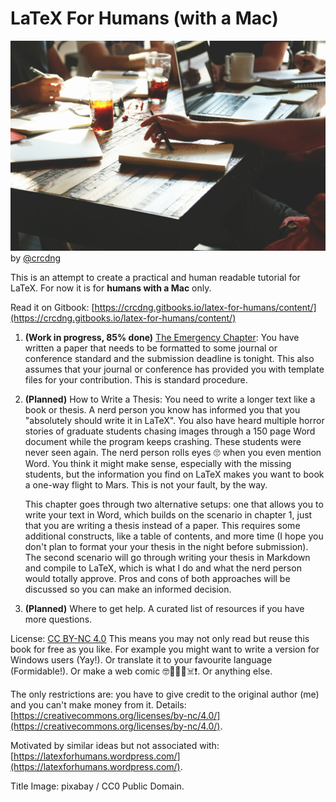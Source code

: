 # LaTeX For Humans \(with a Mac\)

![](/assets/startup-593341_1920.jpg)by [@crcdng](https://twitter.com/crcdng)

This is an attempt to create a practical and human readable tutorial for LaTeX. For now it is for **humans with a Mac** only.

Read it on Gitbook: [https://crcdng.gitbooks.io/latex-for-humans/content/](https://crcdng.gitbooks.io/latex-for-humans/content/)

1. **\(Work in progress, 85% done\)** [The Emergency Chapter](/chapter1.md): You have written a paper that needs to be formatted to some journal or conference standard and the submission deadline is tonight. This also assumes that your journal or conference has provided you with template files for your contribution. This is standard procedure.

2. **\(Planned\)** How to Write a Thesis: You need to write a longer text like a book or thesis. A nerd person you know has informed you that you "absolutely should write it in LaTeX". You also have heard multiple horror stories of graduate students chasing images through a 150 page Word document while the program keeps crashing. These students were never seen again. The nerd person rolls eyes 🙄 when you even mention Word. You think it might make sense, especially with the missing students, but the information you find on LaTeX makes you want to book a one-way flight to Mars. This is not your fault, by the way.

   This chapter goes through two alternative setups: one that allows you to write your text in Word, which builds on the scenario in chapter 1, just that you are writing a thesis instead of a paper. This requires some additional constructs, like a table of contents, and more time \(I hope you don't plan to format your your thesis in the night before submission\). The second scenario will go through writing your thesis in Markdown and compile to LaTeX, which is what I do and what the nerd person would totally approve. Pros and cons of both approaches will be discussed so you can make an informed decision.

3. **\(Planned\)** Where to get help. A curated list of resources if you have more questions.

License: [CC BY-NC 4.0](https://creativecommons.org/licenses/by-nc/4.0/) This means you may not only read but reuse this book for free as you like. For example you might want to write a version for Windows users \(Yay!\). Or translate it to your favourite language \(Formidable!\). Or make a web comic 🤓🍴🐥🚀☠️❗️. Or anything else.

The only restrictions are: you have to give credit to the original author \(me\) and you can't make money from it. Details: [https://creativecommons.org/licenses/by-nc/4.0/](https://creativecommons.org/licenses/by-nc/4.0/).

Motivated by similar ideas but not associated with: [https://latexforhumans.wordpress.com/](https://latexforhumans.wordpress.com/).

Title Image: pixabay / CC0 Public Domain.

